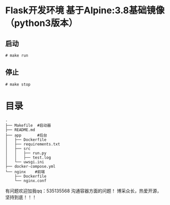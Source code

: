 # Flask开发环境 基于Alpine:3.8基础镜像（python3版本）

## 启动
```
# make run
```
## 停止
```
# make stop
```

# 目录
```
.
├── Makefile  #启动器
├── README.md  
├── app       #后台
│   ├── Dockerfile
│   ├── requirements.txt
│   ├── src
│   │   ├── run.py
│   │   ├── test.log
│   └── uwsgi.ini
├── docker-compose.yml
└── nginx    #前端
    ├── Dockerfile
    └── nginx.conf
```
有问题欢迎加我qq：535135568  沟通容器方面的问题！  博采众长，热爱开源，坚持到底！！！
